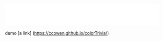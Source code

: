 ![Color Trivia GIF](assets/colorQuizGIF_randomTiming.gif?raw=true "Title")

demo [a link] (https://ccowen.github.io/colorTrivia/)
